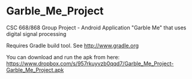 Garble_Me_Project
=================

CSC 668/868 Group Project - Android Application "Garble Me" that uses digital signal processing

Requires Gradle build tool. See http://www.gradle.org

You can download and run the apk from here:
https://www.dropbox.com/s/957rkuyvzb0qqd7/Garble_Me_Project-Garble_Me_Project.apk
